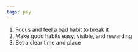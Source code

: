 ```yaml
---
tags: psy
---
```



1. Focus and feel a bad habit to break it  
2. Make good habits easy, visible, and rewarding 
3. Set a clear time and place  





